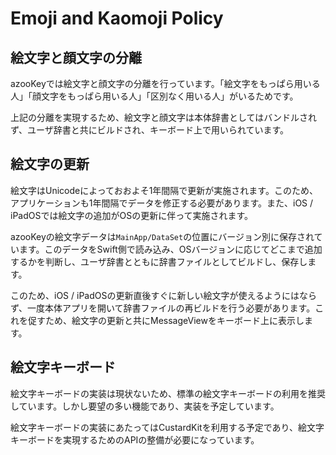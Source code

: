 # Emoji and Kaomoji Policy

## 絵文字と顔文字の分離

azooKeyでは絵文字と顔文字の分離を行っています。「絵文字をもっぱら用いる人」「顔文字をもっぱら用いる人」「区別なく用いる人」がいるためです。

上記の分離を実現するため、絵文字と顔文字は本体辞書としてはバンドルされず、ユーザ辞書と共にビルドされ、キーボード上で用いられています。

## 絵文字の更新

絵文字はUnicodeによっておおよそ1年間隔で更新が実施されます。このため、アプリケーションも1年間隔でデータを修正する必要があります。また、iOS / iPadOSでは絵文字の追加がOSの更新に伴って実施されます。

azooKeyの絵文字データは`MainApp/DataSet`の位置にバージョン別に保存されています。このデータをSwift側で読み込み、OSバージョンに応じてどこまで追加するかを判断し、ユーザ辞書とともに辞書ファイルとしてビルドし、保存します。

このため、iOS / iPadOSの更新直後すぐに新しい絵文字が使えるようにはならず、一度本体アプリを開いて辞書ファイルの再ビルドを行う必要があります。これを促すため、絵文字の更新と共にMessageViewをキーボード上に表示します。

## 絵文字キーボード

絵文字キーボードの実装は現状ないため、標準の絵文字キーボードの利用を推奨しています。しかし要望の多い機能であり、実装を予定しています。

絵文字キーボードの実装にあたってはCustardKitを利用する予定であり、絵文字キーボードを実現するためのAPIの整備が必要になっています。